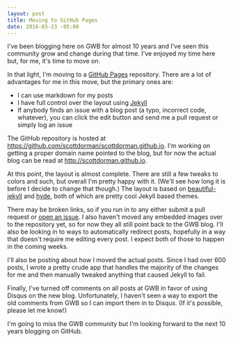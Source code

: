 ```yaml
---
layout: post
title: Moving to GitHub Pages
date: 2016-03-23 -05:00
---
```


I've been blogging here on GWB for almost 10 years and I've seen this community grow and change during that time.
I've enjoyed my time here but, for me, it's time to move on.

In that light, I'm moving to a [GitHub Pages](http://pages.github.com/) repository. There are a lot of advantages
for me in this move, but the primary ones are:

* I can use markdown for my posts
* I have full control over the layout using [Jekyll](http://jekyllrb.com/)
* If anybody finds an issue with a blog post (a typo, incorrect code, whatever), you can click the edit button
and send me a pull request or simply log an issue

The GitHub repository is hosted at https://github.com/scottdorman/scottdorman.github.io. I'm working on getting
a proper domain name pointed to the blog, but for now the actual blog can be read at http://scottdorman.github.io.

At this point, the layout is almost complete. There are still a few tweaks to colors and such, but overall 
I'm pretty happy with it. (We'll see how long it is before I decide to change that though.) The layout is based
on [beautiful-jekyll](http://deanattali.com/beautiful-jekyll/) and [hyde](https://github.com/poole/hyde),
both of which are pretty cool Jekyll based themes.

There may be broken links, so if you run in to any either submit a pull request or
[open an issue](https://github.com/scottdorman/scottdorman.github.io/issues/new). I also haven't moved any embedded
images over to the repository yet, so for now they all still point back to the GWB blog. I'll also be looking in
to ways to automatically redirect posts, hopefully in a way that doesn't require me editing every post. I expect both
of those to happen in the coming weeks.

I'll also be posting about how I moved the actual posts. Since I had over 600 posts, I wrote a pretty crude app
that handles the majority of the changes for me and then manually tweaked anything that caused Jekyll to fail.

Finally, I've turned off comments on all posts at GWB in favor of using Disqus on the new blog. Unfortunately,
I haven't seen a way to export the old comments from GWB so I can import them in to Disqus.
(If it's possible, please let me know!) 

I'm going to miss the GWB community but I'm looking forward to the next 10 years blogging on GitHub.
